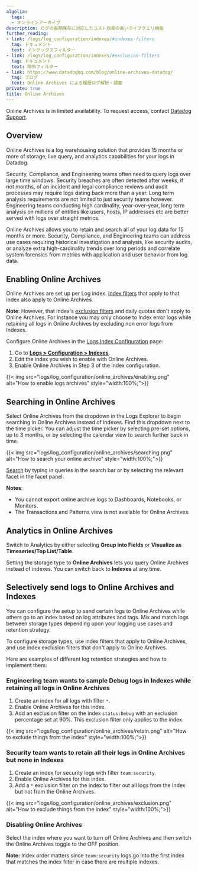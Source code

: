 ```yaml
---
algolia:
  tags:
  - オンラインアーカイブ
description: ログの長期保存に対応したコスト効率の高いライブクエリ機能
further_reading:
- link: /logs/log_configuration/indexes/#indexes-filters
  tag: ドキュメント
  text: インデックスフィルター
- link: /logs/log_configuration/indexes/#exclusion-filters
  tag: ドキュメント
  text: 除外フィルター
- link: https://www.datadoghq.com/blog/online-archives-datadog/
  tag: ブログ
  text: Online Archives による履歴ログ解析・調査
private: true
title: Online Archives
---
```


<div class="alert alert-warning">
Online Archives is in limited availability. To request access, contact <a href="/help/">Datadog Support</a>.
</div>

## Overview

Online Archives is a log warehousing solution that provides 15 months or more of storage, live query, and analytics capabilities for your logs in Datadog.

Security, Compliance, and Engineering teams often need to query logs over large time windows. Security breaches are often detected after weeks, if not months, of an incident and legal compliance reviews and audit processes may require logs dating back more than a year. Long term analysis requirements are not limited to just security teams however. Engineering teams conducting high cardinality, year-over-year, long term analysis on millions of entities like users, hosts, IP addresses etc are better served with logs over straight metrics.

Online Archives allows you to retain and search all of your log data for 15 months or more. Security, Compliance, and Engineering teams can address use cases requiring historical investigation and analysis, like security audits, or analyze extra high-cardinality trends over long periods and correlate system forensics from metrics with application and user behavior from log data.

## Enabling Online Archives

Online Archives are set up per Log index. [Index filters][1] that apply to that index also apply to Online Archives.

**Note**: However, that index's [exclusion filters][2] and daily quotas don't apply to Online Archives. For instance you may only choose to Index error logs while retaining all logs in Online Archives by excluding non error logs from Indexes.

Configure Online Archives in the [Logs Index Configuration][3] page:

1. Go to [**Logs > Configuration > Indexes**][3].
2. Edit the index you wish to enable with Online Archives.
3. Enable Online Archives in Step 3 of the index configuration.

{{< img src="logs/log_configuration/online_archives/enabling.png" alt="How to enable logs archives" style="width:100%;">}}

## Searching in Online Archives

Select Online Archives from the dropdown in the Logs Explorer to begin searching in Online Archives instead of indexes. Find this dropdown next to the time picker. You can adjust the time picker by selecting pre-set options, up to 3 months, or by selecting the calendar view to search further back in time.


{{< img src="logs/log_configuration/online_archives/searching.png" alt="How to search your online archive" style="width:100%;">}}

[Search][4] by typing in queries in the search bar or by selecting the relevant facet in the facet panel.

**Notes**: 
- You cannot export online archive logs to Dashboards, Notebooks, or Monitors.
- The Transactions and Patterns view is not available for Online Archives.

## Analytics in Online Archives

Switch to Analytics by either selecting **Group into Fields** or **Visualize as Timeseries/Top List/Table**.

Setting the storage type to **Online Archives** lets you query Online Archives instead of indexes. You can switch back to **Indexes** at any time.

## Selectively send logs to Online Archives and Indexes

You can configure the setup to send certain logs to Online Archives while others go to an index based on log attributes and tags. Mix and match logs between storage types depending upon your logging use cases and retention strategy.

To configure storage types, use index filters that apply to Online Archives, and use index exclusion filters that don't apply to Online Archives.

Here are examples of different log retention strategies and how to implement them:

### Engineering team wants to sample Debug logs in Indexes while retaining all logs in Online Archives

1. Create an index for all logs with filter `*`.
2. Enable Online Archives for this index.
3. Add an exclusion filter on the index `status:Debug` with an exclusion percentage set at 90%. This exclusion filter only applies to the index.

{{< img src="logs/log_configuration/online_archives/retain.png" alt="How to exclude things from the index" style="width:100%;">}}

### Security team wants to retain all their logs in Online Archives but none in Indexes

1. Create an index for security logs with filter `team:security`.
2. Enable Online Archives for this index.
3. Add a `*` exclusion filter on the index to filter out all logs from the Index but not from the Online Archives.

{{< img src="logs/log_configuration/online_archives/exclusion.png" alt="How to exclude things from the index" style="width:100%;">}}

### Disabling Online Archives
Select the index where you want to turn off Online Archives and then switch the Online Archives toggle to the OFF position.

**Note:** Index order matters since `team:security` logs go into the first index that matches the index filter in case there are multiple indexes.

[1]: /ja/logs/log_configuration/indexes/#indexes-filters
[2]: /ja/logs/log_configuration/indexes/#exclusion-filters
[3]: https://app.datadoghq.com/logs/pipelines/indexes
[4]: https://app.datadoghq.com/logs